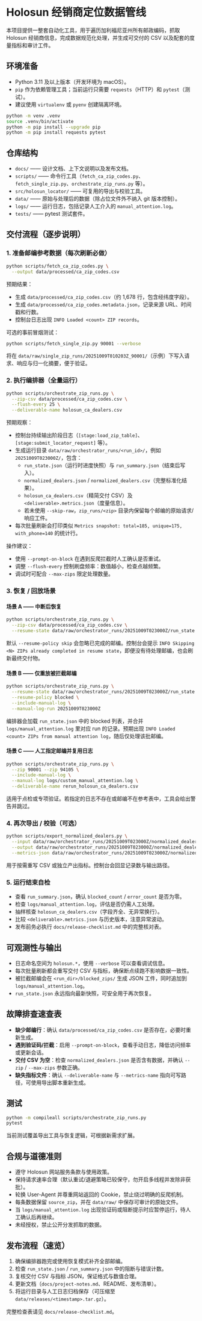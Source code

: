 # Holosun 经销商定位数据管线

本项目提供一整套自动化工具，用于遍历加利福尼亚州所有邮政编码，抓取 Holosun 经销商信息，完成数据规范化处理，并生成可交付的 CSV 以及配套的度量指标和审计工件。

## 环境准备
- Python 3.11 及以上版本（开发环境为 macOS）。
- `pip` 作为依赖管理工具；当前运行只需要 `requests`（HTTP）和 `pytest`（测试）。
- 建议使用 `virtualenv` 或 `pyenv` 创建隔离环境。

```bash
python -m venv .venv
source .venv/bin/activate
python -m pip install --upgrade pip
python -m pip install requests pytest
```

## 仓库结构
- `docs/` —— 设计文档、上下文说明以及发布文档。
- `scripts/` —— 命令行工具（`fetch_ca_zip_codes.py`、`fetch_single_zip.py`、`orchestrate_zip_runs.py` 等）。
- `src/holosun_locator/` —— 可复用的导出与校验工具。
- `data/` —— 原始与处理后的数据（除占位文件外不纳入 git 版本控制）。
- `logs/` —— 运行日志，包括记录人工介入的 `manual_attention.log`。
- `tests/` —— pytest 测试套件。

## 交付流程（逐步说明）

### 1. 准备邮编参考数据（每次刷新必做）
```bash
python scripts/fetch_ca_zip_codes.py \
  --output data/processed/ca_zip_codes.csv
```
预期结果：
- 生成 `data/processed/ca_zip_codes.csv`（约 1,678 行，包含经纬度字段）。
- 生成 `data/processed/ca_zip_codes.metadata.json`，记录来源 URL、时间戳和行数。
- 控制台日志出现 `INFO Loaded <count> ZIP records`。

可选的事前冒烟测试：
```bash
python scripts/fetch_single_zip.py 90001 --verbose
```
将在 `data/raw/single_zip_runs/20251009T010203Z_90001/`（示例）下写入请求、响应与归一化摘要，便于验证。

### 2. 执行编排器（全量运行）
```bash
python scripts/orchestrate_zip_runs.py \
  --zip-csv data/processed/ca_zip_codes.csv \
  --flush-every 25 \
  --deliverable-name holosun_ca_dealers.csv
```

预期观察：
- 控制台持续输出阶段日志（`[stage:load_zip_table]`、`[stage:submit_locator_request]` 等）。
- 生成运行目录 `data/raw/orchestrator_runs/<run_id>/`，例如 `20251009T023000Z/`，包含：
  - `run_state.json`（运行时进度快照）与 `run_summary.json`（结束后写入）。
  - `normalized_dealers.json` / `normalized_dealers.csv`（完整标准化结果）。
  - `holosun_ca_dealers.csv`（精简交付 CSV）及 `<deliverable>.metrics.json`（度量信息）。
  - 若未使用 `--skip-raw`，`zip_runs/<zip>` 目录内保留每个邮编的原始请求/响应工件。
- 每次批量刷新会打印类似 `Metrics snapshot: total=185, unique=175, with_phone=140` 的统计行。

操作建议：
- 使用 `--prompt-on-block` 在遇到反爬拦截时人工确认是否重试。
- 调整 `--flush-every` 控制刷盘频率：数值越小，检查点越频繁。
- 调试时可配合 `--max-zips` 限定处理数量。

### 3. 恢复 / 回放场景

#### 场景 A —— 中断后恢复
```bash
python scripts/orchestrate_zip_runs.py \
  --zip-csv data/processed/ca_zip_codes.csv \
  --resume-state data/raw/orchestrator_runs/20251009T023000Z/run_state.json
```
默认 `--resume-policy skip` 会忽略已完成的邮编。控制台会提示 `INFO Skipping <N> ZIPs already completed in resume state`，即便没有待处理邮编，也会刷新最终交付物。

#### 场景 B —— 仅重放被拦截邮编
```bash
python scripts/orchestrate_zip_runs.py \
  --resume-state data/raw/orchestrator_runs/20251009T023000Z/run_state.json \
  --resume-policy blocked \
  --include-manual-log \
  --manual-log-run 20251009T023000Z
```
编排器会加载 `run_state.json` 中的 blocked 列表，并合并 `logs/manual_attention.log` 里对应 run 的记录。预期出现 `INFO Loaded <count> ZIPs from manual attention log`，随后仅处理该批邮编。

#### 场景 C —— 人工指定邮编并复用日志
```bash
python scripts/orchestrate_zip_runs.py \
  --zip 90001 --zip 94105 \
  --include-manual-log \
  --manual-log logs/custom_manual_attention.log \
  --deliverable-name rerun_holosun_ca_dealers.csv
```
适用于点检或专项验证。若指定的日志不存在或邮编不在参考表中，工具会给出警告并跳过。

### 4. 再次导出 / 校验（可选）
```bash
python scripts/export_normalized_dealers.py \
  --input data/raw/orchestrator_runs/20251009T023000Z/normalized_dealers.json \
  --output data/raw/orchestrator_runs/20251009T023000Z/normalized_dealers.csv \
  --metrics-json data/raw/orchestrator_runs/20251009T023000Z/normalized_dealers.metrics.json
```
用于按需重写 CSV 或独立产出指标。控制台会回显记录数与输出路径。

### 5. 运行结束自检
- 查看 `run_summary.json`，确认 `blocked_count` / `error_count` 是否为零。
- 检查 `logs/manual_attention.log`，评估是否仍需人工处理。
- 抽样核查 `holosun_ca_dealers.csv`（字段齐全、无异常换行）。
- 比较 `<deliverable>.metrics.json` 与历史版本，注意异常波动。
- 发布前务必执行 `docs/release-checklist.md` 中的完整核对表。

## 可观测性与输出
- 日志命名空间为 `holosun.*`，使用 `--verbose` 可以查看调试信息。
- 每次批量刷新都会重写交付 CSV 与指标，确保断点续跑不影响数据一致性。
- 被拦截邮编会在 `<run_dir>/blocked_zips/` 生成 JSON 工件，同时追加到 `logs/manual_attention.log`。
- `run_state.json` 永远指向最新快照，可安全用于再次恢复。

## 故障排查速查表
- **缺少邮编行**：确认 `data/processed/ca_zip_codes.csv` 是否存在，必要时重新生成。
- **遇到验证码/拦截**：启用 `--prompt-on-block`，查看手动日志，降低访问频率或更新会话。
- **交付 CSV 为空**：检查 `normalized_dealers.json` 是否含有数据，并确认 `--zip` / `--max-zips` 参数正确。
- **缺失指标文件**：确认 `--deliverable-name` 与 `--metrics-name` 指向可写路径，可使用导出脚本重新生成。

## 测试
```bash
python -m compileall scripts/orchestrate_zip_runs.py
pytest
```
当前测试覆盖导出工具与恢复逻辑，可根据新需求扩展。

## 合规与道德准则
- 遵守 Holosun 网站服务条款与使用政策。
- 保持请求速率合理（默认重试/退避策略已较保守，勿开启多线程并发除非获批）。
- 轮换 User-Agent 并尊重网站返回的 Cookie，禁止绕过明确的反爬机制。
- 每条数据保留 `source_zip`，并在 `data/raw/` 中保存可审计的原始文件。
- 当 `logs/manual_attention.log` 出现验证码或阻断提示时应暂停运行，待人工确认后再继续。
- 未经授权，禁止公开分发抓取的数据。

## 发布流程（速览）
1. 确保编排器跑完或使用恢复模式补齐全部邮编。
2. 检查 `run_state.json` / `run_summary.json` 中的阻断与错误计数。
3. 复核交付 CSV 与指标 JSON，保证格式与数值合理。
4. 更新文档（`docs/project-notes.md`、README、发布清单）。
5. 将运行目录与人工日志归档保存（可压缩至 `data/releases/<timestamp>.tar.gz`）。

完整检查表请见 `docs/release-checklist.md`。
